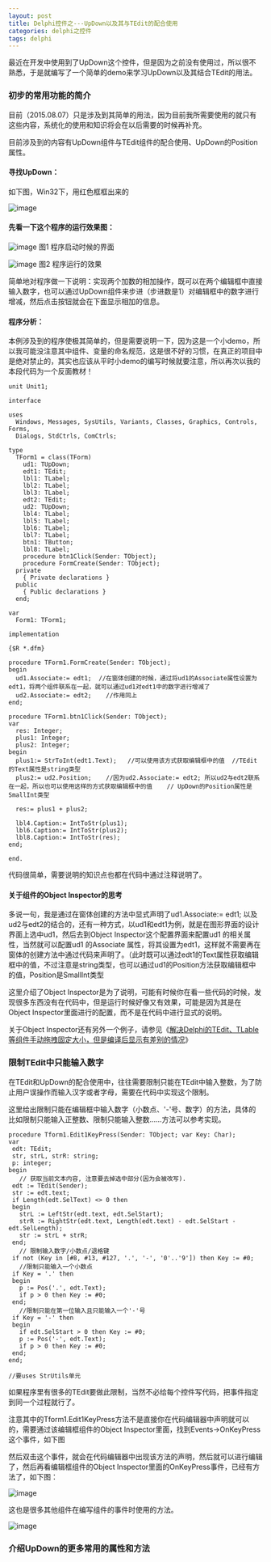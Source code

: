 ```yaml
---
layout: post
title: Delphi控件之---UpDown以及其与TEdit的配合使用
categories: delphi之控件
tags: delphi 
---
```



最近在开发中使用到了UpDown这个控件，但是因为之前没有使用过，所以很不熟悉，于是就编写了一个简单的demo来学习UpDown以及其结合TEdit的用法。

### 初步的常用功能的简介

目前（2015.08.07）只是涉及到其简单的用法，因为目前我所需要使用的就只有这些内容，系统化的使用和知识将会在以后需要的时候再补充。

目前涉及到的内容有UpDown组件与TEdit组件的配合使用、UpDown的Position属性。

#### 寻找UpDown：

如下图，Win32下，用红色框框出来的

![image](../media/image/2015-08-07/updown-1.png)

#### 先看一下这个程序的运行效果图：

![image](../media/image/2015-08-07/updown-2.png)
图1 程序启动时候的界面

![image](../media/image/2015-08-07/updown-3.png)
图2 程序运行的效果

简单地对程序做一下说明：实现两个加数的相加操作，既可以在两个编辑框中直接输入数字，也可以通过UpDown组件来步进（步进数是1）对编辑框中的数字进行增减，然后点击按钮就会在下面显示相加的信息。

#### 程序分析：

本例涉及到的程序使极其简单的，但是需要说明一下，因为这是一个小demo，所以我可能没注意其中组件、变量的命名规范，这是很不好的习惯，在真正的项目中是绝对禁止的，其实也应该从平时小demo的编写时候就要注意，所以再次以我的本段代码为一个反面教材！

    unit Unit1;
    
    interface
    
    uses
      Windows, Messages, SysUtils, Variants, Classes, Graphics, Controls, Forms,
      Dialogs, StdCtrls, ComCtrls;
    
    type
      TForm1 = class(TForm)
        ud1: TUpDown;
        edt1: TEdit;
        lbl1: TLabel;
        lbl2: TLabel;
        lbl3: TLabel;
        edt2: TEdit;
        ud2: TUpDown;
        lbl4: TLabel;
        lbl5: TLabel;
        lbl6: TLabel;
        lbl7: TLabel;
        btn1: TButton;
        lbl8: TLabel;
        procedure btn1Click(Sender: TObject);
        procedure FormCreate(Sender: TObject);
      private
        { Private declarations }
      public
        { Public declarations }
      end;
    
    var
      Form1: TForm1;
    
    implementation
    
    {$R *.dfm}
    
    procedure TForm1.FormCreate(Sender: TObject);
    begin
      ud1.Associate:= edt1;  //在窗体创建的时候，通过将ud1的Associate属性设置为edt1，将两个组件联系在一起，就可以通过ud1对edt1中的数字进行增减了
      ud2.Associate:= edt2;    //作用同上
    end;
    
    procedure TForm1.btn1Click(Sender: TObject);
    var
      res: Integer;
      plus1: Integer;
      plus2: Integer;
    begin
      plus1:= StrToInt(edt1.Text);   //可以使用该方式获取编辑框中的值  //TEdit的Text属性是string类型
      plus2:= ud2.Position;    //因为ud2.Associate:= edt2; 所以ud2与edt2联系在一起，所以也可以使用这样的方式获取编辑框中的值    // UpDown的Position属性是SmallInt类型
    
      res:= plus1 + plus2;
    
      lbl4.Caption:= IntToStr(plus1);
      lbl6.Caption:= IntToStr(plus2);
      lbl8.Caption:= IntToStr(res);
    end;
    
    end.

代码很简单，需要说明的知识点也都在代码中通过注释说明了。

 
#### 关于组件的Object Inspector的思考

多说一句，我是通过在窗体创建的方法中显式声明了ud1.Associate:= edt1; 以及ud2与edt2的结合的，还有一种方式，以ud1和edt1为例，就是在图形界面的设计界面上选中ud1，然后去到Object Inspector这个配置界面来配置ud1 的相关属性，当然就可以配置ud1 的Associate 属性，将其设置为edt1，这样就不需要再在窗体的创建方法中通过代码来声明了。（此时既可以通过edt1的Text属性获取编辑框中的值，不过注意是string类型，也可以通过ud1的Position方法获取编辑框中的值，Position是SmallInt类型

这里介绍了Object Inspector是为了说明，可能有时候你在看一些代码的时候，发现很多东西没有在代码中，但是运行时候好像又有效果，可能是因为其是在Object Inspector里面进行的配置，而不是在代码中进行显式的说明。

关于Object Inspector还有另外一个例子，请参见《[解决Delphi的TEdit、TLable等组件手动拖拽固定大小，但是编译后显示有差别的情况](http://www.xumenger.com/delphi-form-tedit-tlable-20150511/)》

 
### 限制TEdit中只能输入数字

在TEdit和UpDown的配合使用中，往往需要限制只能在TEdit中输入整数，为了防止用户误操作而输入汉字或者字母，需要在代码中实现这个限制。

这里给出限制只能在编辑框中输入数字（小数点、'-'号、数字）的方法，具体的比如限制只能输入正整数、限制只能输入整数……方法可以参考实现。

    procedure Tform1.Edit1KeyPress(Sender: TObject; var Key: Char);
    var
     edt: TEdit;
     str, strL, strR: string;
     p: integer;
    begin
       // 获取当前文本内容, 注意要去掉选中部分(因为会被改写).
     edt := TEdit(Sender);
     str := edt.text;
     if Length(edt.SelText) <> 0 then
     begin
       strL := LeftStr(edt.text, edt.SelStart);
       strR := RightStr(edt.text, Length(edt.text) - edt.SelStart - edt.SelLength);
       str := strL + strR;
     end;
       // 限制输入数字/小数点/退格键
     if not (Key in [#8, #13, #127, '.', '-', '0'..'9']) then Key := #0;
       //限制只能输入一个小数点
     if Key = '.' then
     begin
       p := Pos('.', edt.Text);
       if p > 0 then Key := #0;
     end;
       //限制只能在第一位输入且只能输入一个'-'号
     if Key = '-' then
     begin
       if edt.SelStart > 0 then Key := #0;
       p := Pos('-', edt.Text);
       if p > 0 then Key := #0;
     end;
    end;
    
    //要uses StrUtils单元

如果程序里有很多的TEdit要做此限制，当然不必给每个控件写代码，把事件指定到同一个过程就行了。

注意其中的Tform1.Edit1KeyPress方法不是直接你在代码编辑器中声明就可以的，需要通过该编辑框组件的Object Inspector里面，找到Events->OnKeyPress这个事件，如下图

然后双击这个事件，就会在代码编辑器中出现该方法的声明，然后就可以进行编辑了，然后再看编辑框组件的Object Inspector里面的OnKeyPress事件，已经有方法了，如下图：

![image](../media/image/2015-08-07/updown-4.png)

这也是很多其他组件在编写组件的事件时使用的方法。

![image](../media/image/2015-08-07/updown-5.png) 


### 介绍UpDown的更多常用的属性和方法
